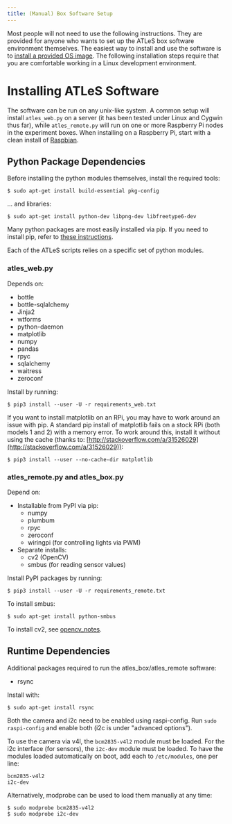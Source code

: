 ```yaml
---
title: (Manual) Box Software Setup
---
```


Most people will not need to use the following instructions.
They are provided for anyone who wants to set up the ATLeS box software environment themselves.
The easiest way to install and use the software is to [install a provided OS image](box_sw_install).
The following installation steps require that you are comfortable working in a Linux development environment.

# Installing ATLeS Software

The software can be run on any unix-like system.  A common setup will install `atles_web.py` on a server
(it has been tested under Linux and Cygwin thus far), while `atles_remote.py` will run on one or more Raspberry Pi
nodes in the experiment boxes.
When installing on a Raspberry Pi, start with a clean install of [Raspbian](https://www.raspberrypi.org/downloads/raspbian/).

## Python Package Dependencies

Before installing the python modules themselves, install the required tools:

    $ sudo apt-get install build-essential pkg-config

... and libraries:

    $ sudo apt-get install python-dev libpng-dev libfreetype6-dev

Many python packages are most easily installed via pip.  If you need to install pip, refer to [these instructions](https://pip.pypa.io/en/stable/installing/).

Each of the ATLeS scripts relies on a specific set of python modules.

### atles\_web.py

Depends on:
 * bottle
 * bottle-sqlalchemy
 * Jinja2
 * wtforms
 * python-daemon
 * matplotlib
 * numpy
 * pandas
 * rpyc
 * sqlalchemy
 * waitress
 * zeroconf

Install by running:

    $ pip3 install --user -U -r requirements_web.txt

If you want to install matplotlib on an RPi, you may have to work around an issue with pip.  A standard pip install of matplotlib fails on a stock RPi (both models 1 and 2) with a memory error.  To work around this, install it without using the cache (thanks to: [http://stackoverflow.com/a/31526029](http://stackoverflow.com/a/31526029)):

    $ pip3 install --user --no-cache-dir matplotlib

 
### atles\_remote.py and atles\_box.py

Depend on:
 * Installable from PyPI via pip:
   * numpy
   * plumbum
   * rpyc
   * zeroconf
   * wiringpi    (for controlling lights via PWM)
 * Separate installs:
   * cv2         (OpenCV)
   * smbus       (for reading sensor values)

Install PyPI packages by running:

    $ pip3 install --user -U -r requirements_remote.txt

To install smbus:

    $ sudo apt-get install python-smbus

To install cv2, see [opencv_notes](opencv_notes.txt).


## Runtime Dependencies

Additional packages required to run the atles\_box/atles\_remote software:

 * rsync

Install with:

    $ sudo apt-get install rsync

Both the camera and i2c need to be enabled using raspi-config.  Run
`sudo raspi-config` and enable both (i2c is under "advanced options").

To use the camera via v4l, the `bcm2835-v4l2` module must be loaded.
For the i2c interface (for sensors), the `i2c-dev` module must be loaded.
To have the modules loaded automatically on boot, add each to `/etc/modules`, one per line:

    bcm2835-v4l2
    i2c-dev

Alternatively, modprobe can be used to load them manually at any time:

    $ sudo modprobe bcm2835-v4l2
    $ sudo modprobe i2c-dev

